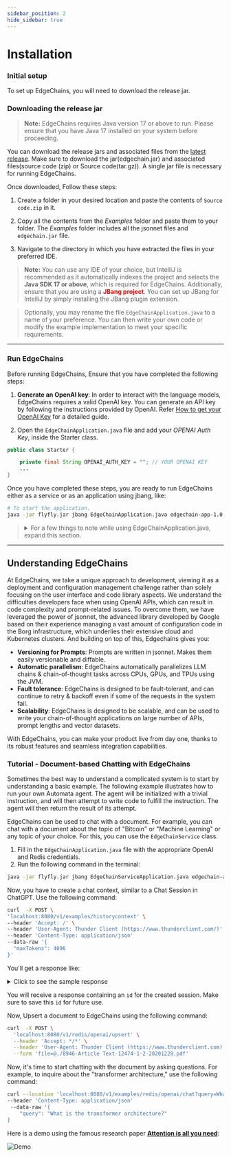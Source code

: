 ```yaml
---
sidebar_position: 2
hide_sidebar: true
---
```


# Installation 

### Initial setup

To set up EdgeChains, you will need to download the release jar.

### Downloading the release jar

> **Note:** EdgeChains requires Java version 17 or above to run. Please ensure that you have Java 17 installed on your system before proceeding.

You can download the release jars and associated files from the [latest release](https://github.com/arakoodev/EdgeChains/releases/tag/0.5.0). Make sure to download the jar(edgechain.jar) and associated files(source code (zip) or Source code(tar.gz)). A single jar file is necessary for running EdgeChains.

Once downloaded, Follow these steps:

1. Create a folder in your desired location and paste the contents of `Source code.zip` in it. 

2. Copy all the contents from the _Examples_ folder and paste them to your folder. The _Examples_ folder includes all the jsonnet files and `edgechain.jar` file.    

4. Navigate to the directory in which you have extracted the files in your preferred IDE.

> **Note:** You can use any IDE of your choice, but IntelliJ is recommended as it automatically indexes the project and selects the **Java SDK 17 or above**, which is required for EdgeChains. Additionally, ensure that you are using a <font color="red">**JBang project**</font>. You can set up JBang for IntelliJ by simply installing the JBang plugin extension. 

> Optionally, you may rename the file `EdgeChainApplication.java` to a name of your preference. You can then write your own code or modify the example implementation to meet your specific requirements.

---

### Run EdgeChains

Before running EdgeChains, Ensure that you have completed the following steps:

1. **Generate an OpenAI key**: In order to interact with the language models, EdgeChains requires a valid OpenAI key. You can generate an API key by following the instructions provided by OpenAI. Refer [How to get your OpenAI Key](https://www.arakoo.ai/blog/openai-api-key) for a detailed guide.

2. Open the `EdgeChainApplication.java` file and add your _OPENAI Auth Key_, inside the Starter class.

  ```java
  public class Starter {

      private final String OPENAI_AUTH_KEY = ""; // YOUR OPENAI KEY 
      ...
  }
  ```

  Once you have completed these steps, you are ready to run EdgeChains either as a service or as an application using jbang, like:

  ```bash
  # To start the application.
  java -jar flyfly.jar jbang EdgeChainApplication.java edgechain-app-1.0.0.jar
  ```
> <details>
> <summary>For a few things to note while using EdgeChainApplication.java, expand this section.</summary>
>
> ```json
> {
>   "id": "historycontext-571b0c2c-8d07-452b-a1d8-96bd5f82234e",
>   "maxTokens": 4096,
>   "message": "Session is created. Now you can start conversational question and answer"
> }
> ```
>
> </details>
  
  ---
## Understanding EdgeChains

At EdgeChains, we take a unique approach to development, viewing it as a deployment and configuration management challenge rather than solely focusing on the user interface and code library aspects. We understand the difficulties developers face when using OpenAI APIs, which can result in code complexity and prompt-related issues.  To overcome them, we have leveraged the power of jsonnet, the advanced library developed by Google based on their experience managing a vast amount of configuration code in the Borg infrastructure, which underlies their extensive cloud and Kubernetes clusters. And building on top of this, Edgechains gives you:

* **Versioning for Prompts**: Prompts are written in jsonnet. Makes them easily versionable and diffable. 
* **Automatic parallelism**: EdgeChains automatically parallelizes LLM chains & chain-of-thought tasks across CPUs, GPUs, and TPUs using the JVM.
* **Fault tolerance**: EdgeChains is designed to be fault-tolerant, and can continue to retry & backoff even if some of the requests in the system fail.
* **Scalability**: EdgeChains is designed to be scalable, and can be used to write your chain-of-thought applications on large number of APIs, prompt lengths and vector datasets.

With EdgeChains, you can make your product live from day one, thanks to its robust features and seamless integration capabilities.

### Tutorial - Document-based Chatting with EdgeChains

Sometimes the best way to understand a complicated system is to start by understanding a basic example. The following example illustrates how to run your own Automata agent. The agent will be initialized with a trivial instruction, and will then attempt to write code to fulfill the instruction. The agent will then return the result of its attempt.

EdgeChains can be used to chat with a document. For example, you can chat with a document about the topic of "Bitcoin" or "Machine Learning" or any topic of your choice. For this, you can use the `EdgeChainService` class. 

1. Fill in the `EdgeChainApplication.java` file with the appropriate OpenAI and Redis credentials.
2. Run the following command in the terminal:   
  
  ```bash
  java -jar flyfly.jar jbang EdgeChainServiceApplication.java edgechain-app-1.0.0.jar
  ```

Now, you have to create a chat context, similar to a Chat Session in ChatGPT. Use the following command:

  ```bash
  curl  -X POST \
  'localhost:8080/v1/examples/historycontext' \
  --header 'Accept: /' \
  --header 'User-Agent: Thunder Client (https://www.thunderclient.com/)' \
  --header 'Content-Type: application/json'
  --data-raw '{
    "maxTokens": 4096
  }'
  ```

You'll get a response like:

<details>
<summary>Click to see the sample response</summary>

```json
{
  "id": "historycontext-571b0c2c-8d07-452b-a1d8-96bd5f82234e",
  "maxTokens": 4096,
  "message": "Session is created. Now you can start conversational question and answer"
}
```
</details>

You will receive a response containing an `id` for the created session. Make sure to save this `id` for future use.

Now, Upsert a document to EdgeChains using the following command:

```bash
curl  -X POST \
  'localhost:8080/v1/redis/openai/upsert' \
  --header 'Accept: */*' \
  --header 'User-Agent: Thunder Client (https://www.thunderclient.com)' \
  --form 'file=@./8946-Article Text-12474-1-2-20201228.pdf'
```

Now, it's time to start chatting with the document by asking questions. For example, to inquire about the "transformer architecture," use the following command:

```bash
curl --location 'localhost:8080/v1/examples/redis/openai/chat?query=What%20is%20the%20transformer%20architecture%3F&namespace=machine-learning&id=historycontext%3A50756d25-e7e4-4d7c-862c-f81bf3f8eea0' \
--header 'Content-Type: application/json'
 --data-raw '{
    "query": "What is the transformer architecture?"
}
```
<!-- Please note that you should replace <HISTORY_CONTEXT_VALUE> in the last command with the actual value. -->

Here is a demo using the famous research paper [**Attention is all you need**](https://arxiv.org/pdf/1706.03762.pdf):

![Demo](https://s12.gifyu.com/images/SQ6y0.gif)

<!-- Add playground part when it is present -->

<!-- ## Playgrounds 

If you want to experiment with EdgeChains in a playground environment, you can access the online playgrounds provided by the EdgeChains team. Follow these steps:

1. Visit the [EdgeChains Playground](https://example.com/playground-edgechains).

2. Start exploring the features and capabilities of EdgeChains in the playground environment. -->


